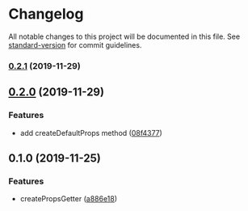 # Changelog

All notable changes to this project will be documented in this file. See [standard-version](https://github.com/conventional-changelog/standard-version) for commit guidelines.

### [0.2.1](https://github.com/rickkky/create-props-getter/compare/v0.2.0...v0.2.1) (2019-11-29)

## [0.2.0](https://github.com/rickkky/create-props-getter/compare/v0.1.0...v0.2.0) (2019-11-29)


### Features

* add createDefaultProps method ([08f4377](https://github.com/rickkky/create-props-getter/commit/08f437767ecb9adea218399f61d6c60018a215be))

## 0.1.0 (2019-11-25)


### Features

* createPropsGetter ([a886e18](https://github.com/rickkky/create-props-getter/commit/a886e18ffd8a580282901d9f8efb8e0c5edcef50))
